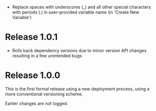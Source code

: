 - Replace spaces with underscores (\_) and all other special characters with periods (.) in user-provided variable name (in 'Create New Variable')

# Release 1.0.1

- Rolls back dependency versions due to minor version API changes resulting in a few unintended bugs

# Release 1.0.0

This is the first formal release using a new deployment process, using a more conventional versioning scheme.

Earlier changes are not logged.
